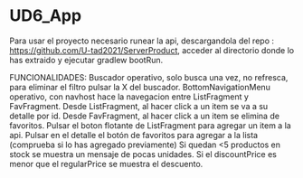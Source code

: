 # UD6_App

Para usar el proyecto necesario runear la api, descargandola del repo : https://github.com/U-tad2021/ServerProduct, acceder al directorio donde lo has extraido y ejecutar 
gradlew bootRun.

FUNCIONALIDADES:
Buscador operativo, solo busca una vez, no refresca, para eliminar el filtro pulsar la X del buscador.
BottomNavigationMenu operativo, con navhost hace la navegacion entre ListFragment y FavFragment.
Desde ListFragment, al hacer click a un item se va a su detalle por id.
Desde FavFragment, al hacer click a un item se elimina de favoritos.
Pulsar el boton flotante de ListFragment para agregar un item a la api.
Pulsar en el detalle el botón de favoritos para agregar a la lista (comprueba si lo has agregado previamente)
Si quedan <5 productos en stock se muestra un mensaje de pocas unidades.
Si el discountPrice es menor que el regularPrice se muestra el descuento.
